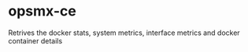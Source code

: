 # opsmx-ce
Retrives the docker stats, system metrics, interface metrics and docker container details
